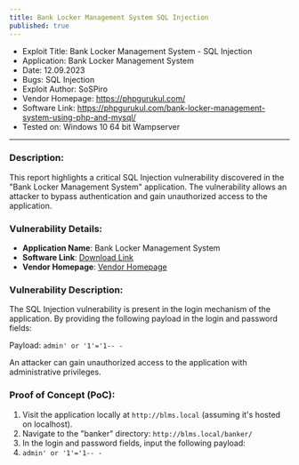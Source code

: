 ```yaml
---
title: Bank Locker Management System SQL Injection
published: true
---
```


- Exploit Title: Bank Locker Management System - SQL Injection
- Application: Bank Locker Management System
- Date: 12.09.2023
- Bugs: SQL Injection
- Exploit Author: SoSPiro
- Vendor Homepage: https://phpgurukul.com/
- Software Link: https://phpgurukul.com/bank-locker-management-system-using-php-and-mysql/
- Tested on: Windows 10 64 bit Wampserver


***

### Description:
This report highlights a critical SQL Injection vulnerability discovered in the "Bank Locker Management System" application. The vulnerability allows an attacker to bypass authentication and gain unauthorized access to the application.

### Vulnerability Details:
- **Application Name**: Bank Locker Management System
- **Software Link**: [Download Link](https://phpgurukul.com/bank-locker-management-system-using-php-and-mysql/)
- **Vendor Homepage**: [Vendor Homepage](https://phpgurukul.com/)

### Vulnerability Description:
The SQL Injection vulnerability is present in the login mechanism of the application. By providing the following payload in the login and password fields:

Payload: `admin' or '1'='1-- -`

An attacker can gain unauthorized access to the application with administrative privileges.

### Proof of Concept (PoC):
1. Visit the application locally at `http://blms.local` (assuming it's hosted on localhost).
2. Navigate to the "banker" directory: `http://blms.local/banker/`
3. In the login and password fields, input the following payload:
4. `admin' or '1'='1-- -`